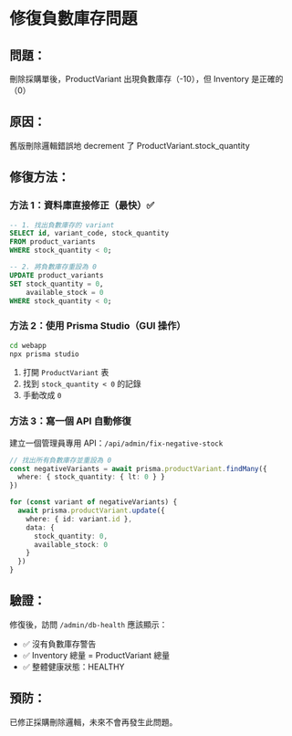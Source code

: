 # 修復負數庫存問題

## 問題：
刪除採購單後，ProductVariant 出現負數庫存（-10），但 Inventory 是正確的（0）

## 原因：
舊版刪除邏輯錯誤地 decrement 了 ProductVariant.stock_quantity

## 修復方法：

### 方法 1：資料庫直接修正（最快）✅

```sql
-- 1. 找出負數庫存的 variant
SELECT id, variant_code, stock_quantity
FROM product_variants
WHERE stock_quantity < 0;

-- 2. 將負數庫存重設為 0
UPDATE product_variants
SET stock_quantity = 0,
    available_stock = 0
WHERE stock_quantity < 0;
```

### 方法 2：使用 Prisma Studio（GUI 操作）

```bash
cd webapp
npx prisma studio
```

1. 打開 `ProductVariant` 表
2. 找到 `stock_quantity < 0` 的記錄
3. 手動改成 `0`

### 方法 3：寫一個 API 自動修復

建立一個管理員專用 API：`/api/admin/fix-negative-stock`

```typescript
// 找出所有負數庫存並重設為 0
const negativeVariants = await prisma.productVariant.findMany({
  where: { stock_quantity: { lt: 0 } }
})

for (const variant of negativeVariants) {
  await prisma.productVariant.update({
    where: { id: variant.id },
    data: {
      stock_quantity: 0,
      available_stock: 0
    }
  })
}
```

## 驗證：

修復後，訪問 `/admin/db-health` 應該顯示：
- ✅ 沒有負數庫存警告
- ✅ Inventory 總量 = ProductVariant 總量
- ✅ 整體健康狀態：HEALTHY

## 預防：

已修正採購刪除邏輯，未來不會再發生此問題。
